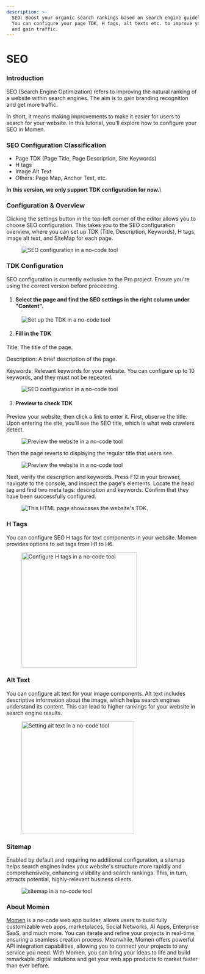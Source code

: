 ```yaml
---
description: >-
  SEO: Boost your organic search rankings based on search engine guidelines. 
  You can configure your page TDK, H tags, alt texts etc. to improve you ranks
  and gain traffic.
---
```


# SEO

### Introduction

SEO (Search Engine Optimization) refers to improving the natural ranking of a website within search engines. The aim is to gain branding recognition and get more traffic.&#x20;

In short, it means making improvements to make it easier for users to search for your website. In this tutorial, you'll explore how to configure your SEO in Momen.

### SEO Configuration Classification

* Page TDK (Page Title, Page Description, Site Keywords)
* H tags
* Image Alt Text
* Others: Page Map, Anchor Text, etc.

**In this version, we only support TDK configuration for now.**\


### Configuration & Overview

Clicking the settings button in the top-left corner of the editor allows you to choose SEO configuration. This takes you to the SEO configuration overview, where you can set up TDK (Title, Description, Keywords), H tags, image alt text, and SiteMap for each page.

<figure><img src="../.gitbook/assets/ss.png" alt="SEO configuration in a no-code tool"><figcaption></figcaption></figure>

### TDK Configuration

SEO configuration is currently exclusive to the Pro project. Ensure you're using the correct version before proceeding.

1. #### Select the page and find the SEO settings in the right column under "Content".

<figure><img src="../.gitbook/assets/1 (3).PNG" alt="Set up the TDK in a no-code tool"><figcaption></figcaption></figure>

2. #### Fill in the TDK

Title: The title of the page.

Description: A brief description of the page.

Keywords: Relevant keywords for your website. You can configure up to 10 keywords, and they must not be repeated.

<figure><img src="../.gitbook/assets/2 (4).PNG" alt="SEO configuration in a no-code tool"><figcaption></figcaption></figure>

3. #### Preview to check TDK

Preview your website, then click a link to enter it. First, observe the title. Upon entering the site, you'll see the SEO title, which is what web crawlers detect.

<figure><img src="../.gitbook/assets/3 (35).png" alt="Preview the website in a no-code tool"><figcaption></figcaption></figure>

Then the page reverts to displaying the regular title that users see.

<figure><img src="../.gitbook/assets/4 (33).png" alt="Preview the website in a no-code tool"><figcaption></figcaption></figure>

Next, verify the description and keywords. Press F12 in your browser, navigate to the console, and inspect the page's elements. Locate the head tag and find two meta tags: description and keywords. Confirm that they have been successfully configured.

<figure><img src="../.gitbook/assets/5 (25).png" alt="This HTML page showcases the website&#x27;s TDK."><figcaption></figcaption></figure>

### H Tags

You can configure SEO H tags for text components in your website. Momen provides options to set tags from H1 to H6.

<figure><img src="../.gitbook/assets/6 (34).png" alt="Configure H tags in a no-code tool" width="302"><figcaption></figcaption></figure>

### Alt Text

You can configure alt text for your image components. Alt text includes descriptive information about the image, which helps search engines understand its content. This can lead to higher rankings for your website in search engine results.

<figure><img src="../.gitbook/assets/7 (25).png" alt="Setting alt text in a no-code tool" width="295"><figcaption></figcaption></figure>

### Sitemap

Enabled by default and requiring no additional configuration, a sitemap helps search engines index your website's structure more rapidly and comprehensively, enhancing visibility and search rankings. This, in turn, attracts potential, highly-relevant business clients.

<figure><img src="../.gitbook/assets/20231012-185547.jpg" alt="sitemap in a no-code tool"><figcaption></figcaption></figure>



### About Momen

[Momen](https://momen.app/?channel=blog-about) is a no-code web app builder, allows users to build fully customizable web apps, marketplaces, Social Networks, AI Apps, Enterprise SaaS, and much more. You can iterate and refine your projects in real-time, ensuring a seamless creation process. Meanwhile, Momen offers powerful API integration capabilities, allowing you to connect your projects to any service you need. With Momen, you can bring your ideas to life and build remarkable digital solutions and get your web app products to market faster than ever before.

